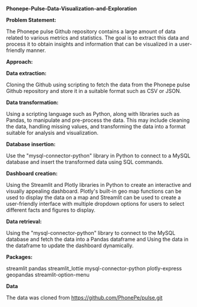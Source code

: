 
**Phonepe-Pulse-Data-Visualization-and-Exploration**



**Problem Statement:**

The Phonepe pulse Github repository contains a large amount of data related to various metrics and statistics. The goal is to extract this data and process it to obtain insights and information that can be visualized in a user-friendly manner.

**Approach:**

**Data extraction:**

Cloning the Github using scripting to fetch the data from the Phonepe pulse Github repository and store it in a suitable format such as CSV or JSON.

**Data transformation:** 

Using a scripting language such as Python, along with libraries such as Pandas, to manipulate and pre-process the data. This may include cleaning the data, handling missing values, and transforming the data into a format suitable for analysis and visualization.

**Database insertion:**

Use the "mysql-connector-python" library in Python to connect to a MySQL database and insert the transformed data using SQL commands.

**Dashboard creation:**

Using the Streamlit and Plotly libraries in Python to create an interactive and visually appealing dashboard. Plotly's built-in geo map functions can be used to display the data on a map and Streamlit can be used to create a user-friendly interface with multiple dropdown options for users to select different facts and figures to display.

**Data retrieval:** 

Using the "mysql-connector-python" library to connect to the MySQL database and fetch the data into a Pandas dataframe and Using the data in the dataframe to update the dashboard dynamically.

**Packages:**

streamlit
pandas
streamlit_lottie
mysql-connector-python
plotly-express
geopandas
streamlit-option-menu

**Data**

The data was cloned from https://github.com/PhonePe/pulse.git
